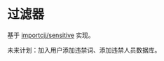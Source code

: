 # 过滤器

基于 [importcjj/sensitive](https://github.com/importcjj/sensitive) 实现。

未来计划：加入用户添加违禁词、添加违禁人员数据库。